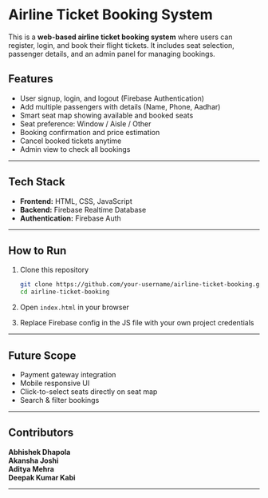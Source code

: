 
# Airline Ticket Booking System 

This is a **web-based airline ticket booking system** where users can register, login, and book their flight tickets. It includes seat selection, passenger details, and an admin panel for managing bookings.



## Features

* User signup, login, and logout (Firebase Authentication)
* Add multiple passengers with details (Name, Phone, Aadhar)
* Smart seat map showing available and booked seats
* Seat preference: Window / Aisle / Other
* Booking confirmation and price estimation
* Cancel booked tickets anytime
* Admin view to check all bookings

---

## Tech Stack

* **Frontend:** HTML, CSS, JavaScript
* **Backend:** Firebase Realtime Database
* **Authentication:** Firebase Auth

---

## How to Run

1. Clone this repository

   ```bash
   git clone https://github.com/your-username/airline-ticket-booking.git
   cd airline-ticket-booking
   ```
2. Open `index.html` in your browser
3. Replace Firebase config in the JS file with your own project credentials

---

## Future Scope

* Payment gateway integration
* Mobile responsive UI
* Click-to-select seats directly on seat map
* Search & filter bookings

---

## Contributors

**Abhishek Dhapola**<br>
**Akansha Joshi**<br>
**Aditya Mehra**<br>
**Deepak Kumar Kabi**


---



